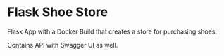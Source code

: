 # Flask Shoe Store

Flask App with a Docker Build that creates a store for purchasing shoes.

Contains API with Swagger UI as well.
